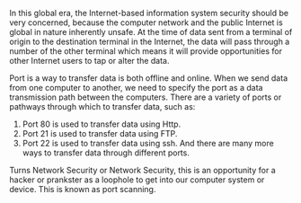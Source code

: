 In this global era, the Internet-based information system security should be very concerned, because the computer network and the public Internet is global in nature inherently unsafe. At the time of data sent from a terminal of origin to the destination terminal in the Internet, the data will pass through a number of the other terminal which means it will provide opportunities for other Internet users to tap or alter the data.

Port is a way to transfer data is both offline and online. When we send data from one computer to another, we need to specify the port as a data transmission path between the computers.
There are a variety of ports or pathways through which to transfer data, such as:
1. Port 80 is used to transfer data using Http.
2. Port 21 is used to transfer data using FTP.
3. Port 22 is used to transfer data using ssh.
And there are many more ways to transfer data through different ports.

Turns Network Security or Network Security, this is an opportunity for a hacker or prankster as a loophole to get into our computer system or device. This is known as port scanning.
